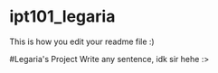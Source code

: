 # ipt101_legaria
This is how you edit your readme file :)

#Legaria's Project
Write any sentence, idk sir hehe :>
